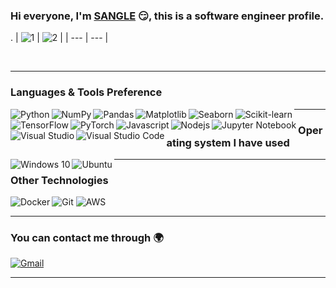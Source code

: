 ### Hi everyone, I'm [SANGLE](https://github.com/SangLeNguyen) :smirk:, this is a software engineer profile. 
.
| ![1](https://media.giphy.com/media/fvf71YSL7vymjQrpHE/giphy.gif) | ![2](https://media.giphy.com/media/QpVUMRUJGokfqXyfa1/giphy.gif) |
| --- | --- | 


<br/>
<hr>

### Languages & Tools Preference
<img align="left" alt="Python" src="https://img.shields.io/badge/-Python-3776AB?logo=Python&logoColor=white&style=for-the-badge"/>
<img align="left" alt="NumPy" src="https://img.shields.io/badge/-NumPy-013243?logo=NumPy&logoColor=white&style=for-the-badge"/>
<img align="left" alt="Pandas" src="https://img.shields.io/badge/-Pandas-150458?logo=Pandas&logoColor=white&style=for-the-badge"/>
<img align="left" alt="Matplotlib" src="https://img.shields.io/badge/-Matplotlib-3776AB?logo=Python&logoColor=white&style=for-the-badge"/>
<img align="left" alt="Seaborn" src="https://img.shields.io/badge/-Seaborn-4EABE6?logo=Seaborn&logoColor=white&style=for-the-badge"/>
<img align="left" alt="Scikit-learn" src="https://img.shields.io/badge/-Scikit%20learn-F7931E?logo=scikit-learn&logoColor=white&style=for-the-badge"/>
<img align="left" alt="TensorFlow" src="https://img.shields.io/badge/-TensorFlow-FF6F00?logo=TensorFlow&logoColor=white&style=for-the-badge"/>
<img align="left" alt="PyTorch" src="https://img.shields.io/badge/-PyTorch-EE4C2C?logo=PyTorch&logoColor=white&style=for-the-badge"/>
<img align="left" alt="Javascript" src="https://img.shields.io/badge/-Javascript-F0DB4F?logo=Javascript&logoColor=white&style=for-the-badge"/>
<img align="left" alt="Nodejs" src="https://img.shields.io/badge/-NodeJs-brightgreen?logo=nodedotjs&logoColor=white&style=for-the-badge"/>
<img align="left" alt="Jupyter Notebook" src="https://img.shields.io/badge/-Jupyter%20Notebook-F37626?logo=Jupyter&logoColor=white&style=for-the-badge"/>
<img align="left" alt="Visual Studio" src="https://img.shields.io/badge/Visual%20Studio-5C2D91.svg?&style=for-the-badge&logo=visual-studio&logoColor=white"/>
<img align="left" alt="Visual Studio Code" src="https://img.shields.io/badge/Visual%20Studio%20Code-0078d7.svg?&style=for-the-badge&logo=visual-studio-code&logoColor=white"/>

<hr>

### Operating system I have used
<img align="left" alt="Windows 10" src="https://img.shields.io/badge/Windows-0078D6?style=for-the-badge&logo=windows&logoColor=white" />
<img align="left" alt="Ubuntu" src="https://img.shields.io/badge/Ubuntu-E95420?style=for-the-badge&logo=ubuntu&logoColor=white" />

<hr>

### Other Technologies
<img alt="Git" src="https://img.shields.io/badge/git%20-%23F05033.svg?&style=for-the-badge&logo=git&logoColor=white"/>
<img align="left" alt="Docker" src="https://img.shields.io/badge/docker%20-%230db7ed.svg?&style=for-the-badge&logo=docker&logoColor=white"/>
<img alt="AWS" src="https://img.shields.io/badge/AWS%20-%23FF9900.svg?&style=for-the-badge&logo=amazon-aws&logoColor=white"/>

<hr>

### You can contact me through 🌍

[<img alt="Gmail" src="https://img.shields.io/badge/Gmail-D14836?style=for-the-badge&logo=gmail&logoColor=white" />](mailto:phusang2501@gmail.com)


<hr>
